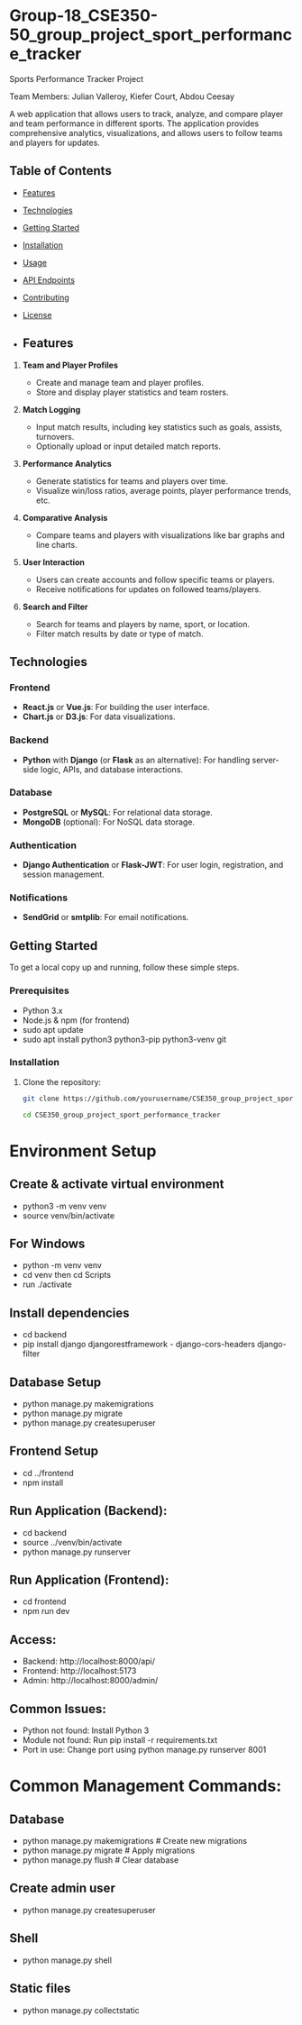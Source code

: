 # Group-18_CSE350-50_group_project_sport_performance_tracker

Sports Performance Tracker Project

Team Members: Julian Valleroy, Kiefer Court, Abdou Ceesay

A web application that allows users to track, analyze, and compare player and team performance in different sports. The application provides comprehensive analytics, visualizations, and allows users to follow teams and players for updates.

## Table of Contents

- [Features](#features)
- [Technologies](#technologies)
- [Getting Started](#getting-started)
- [Installation](#installation)
- [Usage](#usage)
- [API Endpoints](#api-endpoints)
- [Contributing](#contributing)
- [License](#license)

- ## Features

1. **Team and Player Profiles**
   - Create and manage team and player profiles.
   - Store and display player statistics and team rosters.
   
2. **Match Logging**
   - Input match results, including key statistics such as goals, assists, turnovers.
   - Optionally upload or input detailed match reports.

3. **Performance Analytics**
   - Generate statistics for teams and players over time.
   - Visualize win/loss ratios, average points, player performance trends, etc.

4. **Comparative Analysis**
   - Compare teams and players with visualizations like bar graphs and line charts.

5. **User Interaction**
   - Users can create accounts and follow specific teams or players.
   - Receive notifications for updates on followed teams/players.

6. **Search and Filter**
   - Search for teams and players by name, sport, or location.
   - Filter match results by date or type of match.

## Technologies

### Frontend
- **React.js** or **Vue.js**: For building the user interface.
- **Chart.js** or **D3.js**: For data visualizations.
  
### Backend
- **Python** with **Django** (or **Flask** as an alternative): For handling server-side logic, APIs, and database interactions.
  
### Database
- **PostgreSQL** or **MySQL**: For relational data storage.
- **MongoDB** (optional): For NoSQL data storage.

### Authentication
- **Django Authentication** or **Flask-JWT**: For user login, registration, and session management.

### Notifications
- **SendGrid** or **smtplib**: For email notifications.

## Getting Started

To get a local copy up and running, follow these simple steps.

### Prerequisites

- Python 3.x
- Node.js & npm (for frontend)
- sudo apt update
- sudo apt install python3 python3-pip python3-venv git

### Installation

1. Clone the repository:
   ```bash
   git clone https://github.com/yourusername/CSE350_group_project_sport_performance_tracker.git

   cd CSE350_group_project_sport_performance_tracker

# Environment Setup

## Create & activate virtual environment
- python3 -m venv venv
- source venv/bin/activate

## For Windows
- python -m venv venv
- cd venv then cd Scripts
- run ./activate

## Install dependencies
- cd backend
- pip install django djangorestframework - django-cors-headers django-filter

## Database Setup
- python manage.py makemigrations
- python manage.py migrate
- python manage.py createsuperuser

## Frontend Setup
- cd ../frontend
- npm install

## Run Application (Backend):
- cd backend
- source ../venv/bin/activate
- python manage.py runserver

## Run Application (Frontend):
- cd frontend
- npm run dev

## Access:
- Backend: http://localhost:8000/api/
- Frontend: http://localhost:5173
- Admin: http://localhost:8000/admin/

## Common Issues:

- Python not found: Install Python 3
- Module not found: Run pip install -r requirements.txt
- Port in use: Change port using python manage.py runserver 8001

# Common Management Commands:
## Database
- python manage.py makemigrations   # Create new migrations
- python manage.py migrate          # Apply migrations
- python manage.py flush            # Clear database

## Create admin user
- python manage.py createsuperuser

## Shell
- python manage.py shell

## Static files
- python manage.py collectstatic      
